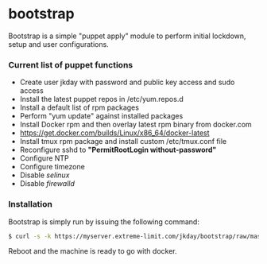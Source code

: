 # bootstrap

Bootstrap is a simple "puppet apply" module to perform initial lockdown, setup and user configurations.

### Current list of puppet functions 
  - Create user jkday with password and public key access and sudo access
  - Install the latest puppet repos in /etc/yum.repos.d
  - Install a default list of rpm packages
  - Perform "yum update" against installed packages
  - Install Docker rpm and then overlay latest rpm binary from docker.com
   - https://get.docker.com/builds/Linux/x86_64/docker-latest
  - Install tmux rpm package and install custom /etc/tmux.conf file
  - Reconfigure sshd to **"PermitRootLogin without-password"**
  - Configure NTP
  - Configure timezone
  - Disable *selinux*
  - Disable *firewalld*

### Installation

Bootstrap is simply run by issuing the following command:


```sh
$ curl -s -k https://myserver.extreme-limit.com/jkday/bootstrap/raw/master/bootbootstrap.sh | bash
```
Reboot and the machine is ready to go with docker.
